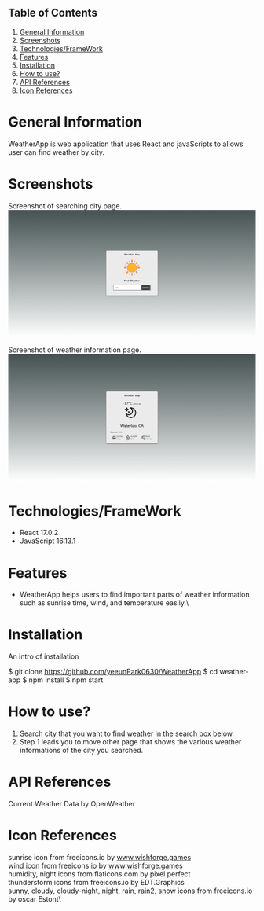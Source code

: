 ## Table of Contents
1. [General Information](#general-info)
2. [Screenshots]($screenshots)
3. [Technologies/FrameWork](#technologies/framework)
4. [Features](#features)
5. [Installation](#installation)
6. [How to use?](#howtouse?)
7. [API References](#apireferences)
8. [Icon References](#iconreferences)

# General Information

WeatherApp is web application that uses React and javaScripts to allows user can find weather by city.

# Screenshots

Screenshot of searching city page.\
![Search Page](ReadmeSources/searchpage.png)

Screenshot of weather information page.\
![Weather Page](ReadmeSources/weathercomponent.png)

# Technologies/FrameWork

* React 17.0.2
* JavaScript 16.13.1

# Features
* WeatherApp helps users to find important parts of weather information such as sunrise time, wind, and temperature easily.\

# Installation 

An intro of installation

$ git clone https://github.com/yeeunPark0630/WeatherApp
$ cd weather-app
$ npm install
$ npm start

# How to use?

1. Search city that you want to find weather in the search box below.
2. Step 1 leads you to move other page that shows the various weather informations of the city you searched.

# API References

Current Weather Data by OpenWeather 

# Icon References

sunrise icon from freeicons.io by www.wishforge.games  <br />
wind icon from freeicons.io by www.wishforge.games  <br />
humidity, night icons from flaticons.com by pixel perfect\
thunderstorm icons from freeicons.io by EDT.Graphics\
sunny, cloudy, cloudy-night, night, rain, rain2, snow icons from freeicons.io by oscar Estont\

